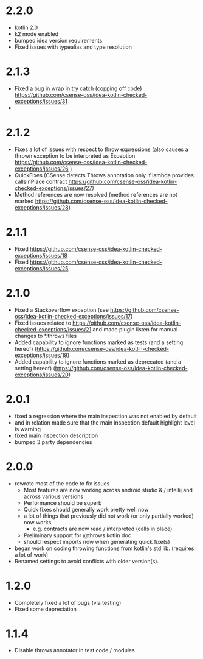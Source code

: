# 2.2.0
- kotlin 2.0
- k2 mode enabled
- bumped idea version requirements 
- Fixed issues with typealias and type resolution

# 2.1.3
- Fixed a bug in wrap in try catch (copping off code) https://github.com/csense-oss/idea-kotlin-checked-exceptions/issues/31
- 
# 2.1.2
- Fixes a lot of issues with respect to throw expressions (also causes a thrown exception to be interpreted as Exception https://github.com/csense-oss/idea-kotlin-checked-exceptions/issues/26 )
- QuickFixes (CSense detects Throws annotation only if lambda provides callsInPlace contract https://github.com/csense-oss/idea-kotlin-checked-exceptions/issues/27)
- Method references are now resolved (method references are not marked https://github.com/csense-oss/idea-kotlin-checked-exceptions/issues/28)

# 2.1.1
- Fixed https://github.com/csense-oss/idea-kotlin-checked-exceptions/issues/18
- Fixed https://github.com/csense-oss/idea-kotlin-checked-exceptions/issues/25

# 2.1.0

- Fixed a Stackoverflow exception (see https://github.com/csense-oss/idea-kotlin-checked-exceptions/issues/17)
- Fixed issues related to https://github.com/csense-oss/idea-kotlin-checked-exceptions/issues/21 and made plugin listen for manual changes to *.throws files
- Added capability to ignore functions marked as tests (and a setting hereof) (https://github.com/csense-oss/idea-kotlin-checked-exceptions/issues/19)
- Added capability to ignore functions marked as deprecated (and a setting hereof) (https://github.com/csense-oss/idea-kotlin-checked-exceptions/issues/20)

# 2.0.1

- fixed a regression where the main inspection was not enabled by default
- and in relation made sure that the main inspection default highlight level is warning
- fixed main inspection description
- bumped 3 party dependencies

# 2.0.0

- rewrote most of the code to fix issues
    - Most features are now working across android studio & / intellij and across various versions
    - Performance should be superb
    - Quick fixes should generally work pretty well now
    - a lot of things that previously did not work (or only partially worked) now works
        - e.g. contracts are now read / interpreted (calls in place)
    - Preliminary support for @throws kotlin doc
    - should respect imports now when generating quick fixe(s)
- began work on coding throwing functions from kotlin's std lib. (requires a lot of work)
- Renamed settings to avoid conflicts with older version(s).

# 1.2.0

- Completely fixed a lot of bugs (via testing)
- Fixed some depreciation

# 1.1.4

- Disable throws annotator in test code / modules